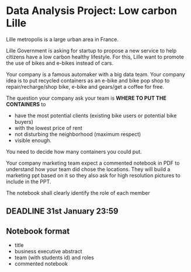 # Data Analysis Project: Low carbon Lille
Lille metropolis is a large urban area in France. 

Lille Government is asking for startup to propose a new service to help citizens have a low carbon healthy lifestyle. For this, Lille want to promote the use of bikes and e-bikes instead of cars. 

Your company is a famous automaker with a big data team. Your company idea is to put  recycled containers as an e-bike and bike pop shop to repair/recharge/shop bike, e-bike and gears/get a coffee for free. 

The question your company ask your team is __WHERE TO PUT THE CONTAINERS__ to 
- have the most potential clients (existing bike users or potential bike buyers)
- with the lowest price of rent
- not disturbing the neighborhood (maximum respect)
- visible enough. 

You need to decide how many containers you could put. 

Your company marketing team expect a commented notebook in PDF to understand how your team did chose the locations. They will build a marketing ppt based on it so they also ask for high resolution pictures to include in the PPT. 

The notebook shall clearly identify the role of each member 
## DEADLINE 31st January 23:59
## Notebook format 
- title
- business executive abstract
- team (with students id) and roles
- commented notebook  